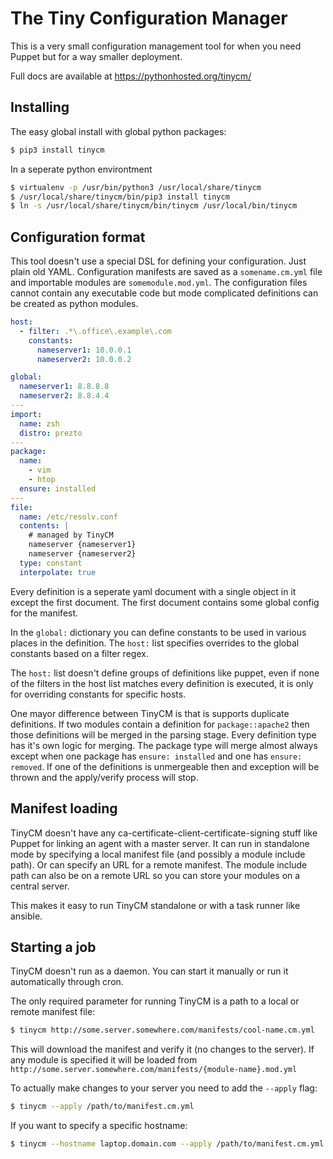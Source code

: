 # The Tiny Configuration Manager

This is a very small configuration management tool for when you need Puppet but for a way smaller deployment.

Full docs are available at https://pythonhosted.org/tinycm/

## Installing

The easy global install with global python packages:

```bash
$ pip3 install tinycm
```

In a seperate python environtment
```bash
$ virtualenv -p /usr/bin/python3 /usr/local/share/tinycm
$ /usr/local/share/tinycm/bin/pip3 install tinycm
$ ln -s /usr/local/share/tinycm/bin/tinycm /usr/local/bin/tinycm
```

## Configuration format

This tool doesn't use a special DSL for defining your configuration. Just plain old YAML. Configuration manifests are saved
as a `somename.cm.yml` file and importable modules are `somemodule.mod.yml`. The configuration files cannot contain any
executable code but mode complicated definitions can be created as python modules.

```yaml
host:
  - filter: .*\.office\.example\.com
    constants:
      nameserver1: 10.0.0.1
      nameserver2: 10.0.0.2

global:
  nameserver1: 8.8.8.8
  nameserver2: 8.8.4.4
---
import:
  name: zsh
  distro: prezto
---
package:
  name:
    - vim
    - htop
  ensure: installed
---
file:
  name: /etc/resolv.conf
  contents: |
    # managed by TinyCM
    nameserver {nameserver1}
    nameserver {nameserver2}
  type: constant
  interpolate: true
```

Every definition is a seperate yaml document with a single object in it except the first document. The first document
contains some global config for the manifest. 

In the `global:` dictionary you can define constants to be used in various places in the definition. The `host:` list
specifies overrides to the global constants based on a filter regex. 

The `host:` list doesn't define groups of definitions like puppet, even if none of the filters in the host list matches
every definition is executed, it is only for overriding constants for specific hosts.

One mayor difference between TinyCM is that is supports duplicate definitions. If two modules contain a definition
for `package::apache2` then those definitions will be merged in the parsing stage. Every definition type has it's own
logic for merging. The package type will merge almost always except when one package has `ensure: installed` and one has
`ensure: removed`. If one of the definitions is unmergeable then and exception will be thrown and the apply/verify process
will stop.

## Manifest loading

TinyCM doesn't have any ca-certificate-client-certificate-signing stuff like Puppet for linking an agent with a master server.
It can run in standalone mode by specifying a local manifest file (and possibly a module include path). Or can specify an
URL for a remote manifest. The module include path can also be on a remote URL so you can store your modules on a central server.

This makes it easy to run TinyCM standalone or with a task runner like ansible.

## Starting a job

TinyCM doesn't run as a daemon. You can start it manually or run it automatically through cron.

The only required parameter for running TinyCM is a path to a local or remote manifest file:

```bash
$ tinycm http://some.server.somewhere.com/manifests/cool-name.cm.yml
```

This will download the manifest and verify it (no changes to the server). If any module is specified it will be loaded from
`http://some.server.somewhere.com/manifests/{module-name}.mod.yml`

To actually make changes to your server you need to add the `--apply` flag:

```bash
$ tinycm --apply /path/to/manifest.cm.yml
```

If you want to specify a specific hostname:

```bash
$ tinycm --hostname laptop.domain.com --apply /path/to/manifest.cm.yml
```